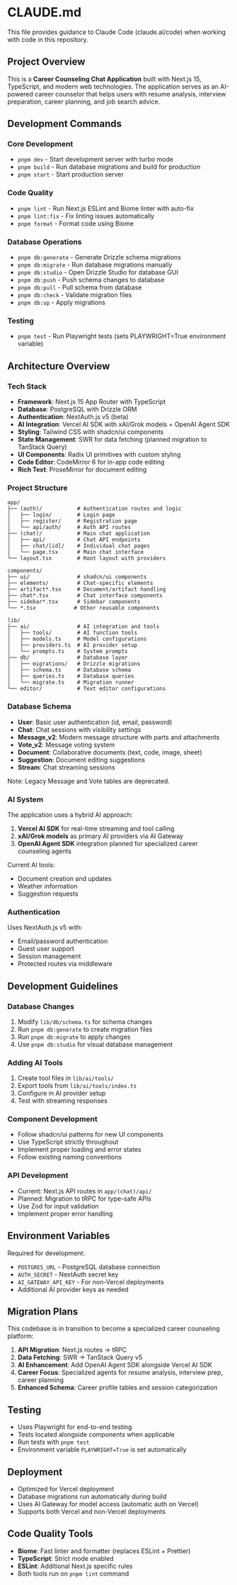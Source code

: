 # CLAUDE.md

This file provides guidance to Claude Code (claude.ai/code) when working with code in this repository.

## Project Overview

This is a **Career Counseling Chat Application** built with Next.js 15, TypeScript, and modern web technologies. The application serves as an AI-powered career counselor that helps users with resume analysis, interview preparation, career planning, and job search advice.

## Development Commands

### Core Development
- `pnpm dev` - Start development server with turbo mode
- `pnpm build` - Run database migrations and build for production
- `pnpm start` - Start production server

### Code Quality
- `pnpm lint` - Run Next.js ESLint and Biome linter with auto-fix
- `pnpm lint:fix` - Fix linting issues automatically
- `pnpm format` - Format code using Biome

### Database Operations
- `pnpm db:generate` - Generate Drizzle schema migrations
- `pnpm db:migrate` - Run database migrations manually
- `pnpm db:studio` - Open Drizzle Studio for database GUI
- `pnpm db:push` - Push schema changes to database
- `pnpm db:pull` - Pull schema from database
- `pnpm db:check` - Validate migration files
- `pnpm db:up` - Apply migrations

### Testing
- `pnpm test` - Run Playwright tests (sets PLAYWRIGHT=True environment variable)

## Architecture Overview

### Tech Stack
- **Framework**: Next.js 15 App Router with TypeScript
- **Database**: PostgreSQL with Drizzle ORM
- **Authentication**: NextAuth.js v5 (beta)
- **AI Integration**: Vercel AI SDK with xAI/Grok models + OpenAI Agent SDK
- **Styling**: Tailwind CSS with shadcn/ui components
- **State Management**: SWR for data fetching (planned migration to TanStack Query)
- **UI Components**: Radix UI primitives with custom styling
- **Code Editor**: CodeMirror 6 for in-app code editing
- **Rich Text**: ProseMirror for document editing

### Project Structure

```
app/
├── (auth)/           # Authentication routes and logic
│   ├── login/        # Login page
│   ├── register/     # Registration page
│   └── api/auth/     # Auth API routes
├── (chat)/           # Main chat application
│   ├── api/          # Chat API endpoints
│   ├── chat/[id]/    # Individual chat pages
│   └── page.tsx      # Main chat interface
└── layout.tsx        # Root layout with providers

components/
├── ui/               # shadcn/ui components
├── elements/         # Chat-specific elements
├── artifact*.tsx     # Document/artifact handling
├── chat*.tsx         # Chat interface components
├── sidebar*.tsx      # Sidebar components
└── *.tsx            # Other reusable components

lib/
├── ai/               # AI integration and tools
│   ├── tools/        # AI function tools
│   ├── models.ts     # Model configurations
│   ├── providers.ts  # AI provider setup
│   └── prompts.ts    # System prompts
├── db/               # Database layer
│   ├── migrations/   # Drizzle migrations
│   ├── schema.ts     # Database schema
│   ├── queries.ts    # Database queries
│   └── migrate.ts    # Migration runner
└── editor/           # Text editor configurations
```

### Database Schema

- **User**: Basic user authentication (id, email, password)
- **Chat**: Chat sessions with visibility settings
- **Message_v2**: Modern message structure with parts and attachments
- **Vote_v2**: Message voting system
- **Document**: Collaborative documents (text, code, image, sheet)
- **Suggestion**: Document editing suggestions
- **Stream**: Chat streaming sessions

Note: Legacy Message and Vote tables are deprecated.

### AI System

The application uses a hybrid AI approach:
1. **Vercel AI SDK** for real-time streaming and tool calling
2. **xAI/Grok models** as primary AI providers via AI Gateway
3. **OpenAI Agent SDK** integration planned for specialized career counseling agents

Current AI tools:
- Document creation and updates
- Weather information
- Suggestion requests

### Authentication

Uses NextAuth.js v5 with:
- Email/password authentication
- Guest user support
- Session management
- Protected routes via middleware

## Development Guidelines

### Database Changes
1. Modify `lib/db/schema.ts` for schema changes
2. Run `pnpm db:generate` to create migration files
3. Run `pnpm db:migrate` to apply changes
4. Use `pnpm db:studio` for visual database management

### Adding AI Tools
1. Create tool files in `lib/ai/tools/`
2. Export tools from `lib/ai/tools/index.ts`
3. Configure in AI provider setup
4. Test with streaming responses

### Component Development
- Follow shadcn/ui patterns for new UI components
- Use TypeScript strictly throughout
- Implement proper loading and error states
- Follow existing naming conventions

### API Development
- Current: Next.js API routes in `app/(chat)/api/`
- Planned: Migration to tRPC for type-safe APIs
- Use Zod for input validation
- Implement proper error handling

## Environment Variables

Required for development:
- `POSTGRES_URL` - PostgreSQL database connection
- `AUTH_SECRET` - NextAuth secret key
- `AI_GATEWAY_API_KEY` - For non-Vercel deployments
- Additional AI provider keys as needed

## Migration Plans

This codebase is in transition to become a specialized career counseling platform:

1. **API Migration**: Next.js routes → tRPC
2. **Data Fetching**: SWR → TanStack Query v5  
3. **AI Enhancement**: Add OpenAI Agent SDK alongside Vercel AI SDK
4. **Career Focus**: Specialized agents for resume analysis, interview prep, career planning
5. **Enhanced Schema**: Career profile tables and session categorization

## Testing

- Uses Playwright for end-to-end testing
- Tests located alongside components when applicable
- Run tests with `pnpm test`
- Environment variable `PLAYWRIGHT=True` is set automatically

## Deployment

- Optimized for Vercel deployment
- Database migrations run automatically during build
- Uses AI Gateway for model access (automatic auth on Vercel)
- Supports both Vercel and non-Vercel deployments

## Code Quality Tools

- **Biome**: Fast linter and formatter (replaces ESLint + Prettier)
- **TypeScript**: Strict mode enabled
- **ESLint**: Additional Next.js specific rules
- Both tools run on `pnpm lint` command